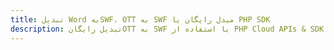 ---title: تبدیل Word بهSWF، OTT به SWF مبدل رایگان یا PHP SDKdescription: تبدیل رایگانOTT به SWF با استفاده از PHP Cloud APIs & SDK. همچنین اسناد Microsoft Word و OpenOffice را در Cloud ایجاد، ویرایش و رندر کنید.---